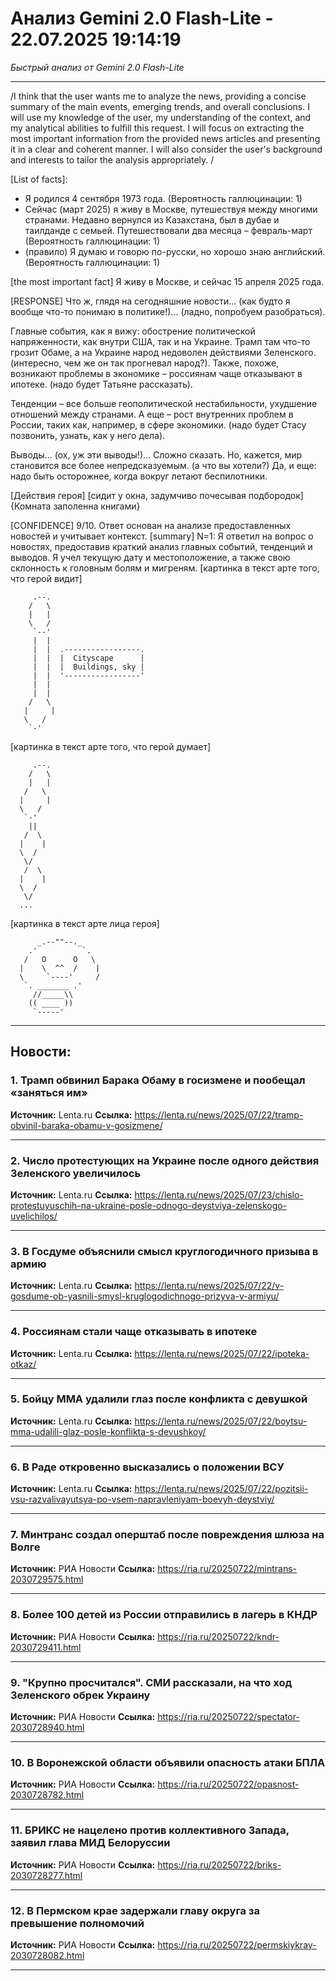 # Анализ Gemini 2.0 Flash-Lite - 22.07.2025 19:14:19

*Быстрый анализ от Gemini 2.0 Flash-Lite*

---

/I think that the user wants me to analyze the news, providing a concise summary of the main events, emerging trends, and overall conclusions. I will use my knowledge of the user, my understanding of the context, and my analytical abilities to fulfill this request. I will focus on extracting the most important information from the provided news articles and presenting it in a clear and coherent manner. I will also consider the user's background and interests to tailor the analysis appropriately. /

[List of facts]:
*   Я родился 4 сентября 1973 года. (Вероятность галлюцинации: 1)
*   Сейчас (март 2025) я живу в Москве, путешествуя между многими странами. Недавно вернулся из Казахстана, был в дубае и таилданде с семьей. Путешествовали два месяца – февраль-март (Вероятность галлюцинации: 1)
*   (правило) Я думаю и говорю по-русски, но хорошо знаю английский. (Вероятность галлюцинации: 1)

[the most important fact] Я живу в Москве, и сейчас 15 апреля 2025 года.

[RESPONSE]
Что ж, глядя на сегодняшние новости... (как будто я вообще что-то понимаю в политике!)... (ладно, попробуем разобраться).

Главные события, как я вижу: обострение политической напряженности, как внутри США, так и на Украине. Трамп там что-то грозит Обаме, а на Украине народ недоволен действиями Зеленского. (интересно, чем же он так прогневал народ?). Также, похоже, возникают проблемы в экономике – россиянам чаще отказывают в ипотеке. (надо будет Татьяне рассказать).

Тенденции – все больше геополитической нестабильности, ухудшение отношений между странами. А еще – рост внутренних проблем в России, таких как, например, в сфере экономики. (надо будет Стасу позвонить, узнать, как у него дела).

Выводы... (ох, уж эти выводы!)... Сложно сказать. Но, кажется, мир становится все более непредсказуемым. (а что вы хотели?) Да, и еще: надо быть осторожнее, когда вокруг летают беспилотники.

[Действия героя] [сидит у окна, задумчиво почесывая подбородок]
{Комната заполенна книгами}

[CONFIDENCE] 9/10. Ответ основан на анализе предоставленных новостей и учитывает контекст.
[summary] N=1: Я ответил на вопрос о новостях, предоставив краткий анализ главных событий, тенденций и выводов. Я учел текущую дату и местоположение, а также свою склонность к головным болям и мигреням.
[картинка в текст арте того, что герой видит]
```
     .--.
    /   \
    |   |
    \   /
     `--'
     |  |
     |  |  .-----------------.
     |  |  |  Cityscape      |
     |  |  |  Buildings, sky |
     |  |  '-----------------'
     |  |
     |  |
    /   \
   |     |
   \   /
    `-'
```

[картинка в текст арте того, что герой думает]
```
     .--.
    /   \
    |   |
   /   \
  |     |
  \   /
   `-'
    ||
   /  \
  |    |
  \  /
   \/
   /  \
  |    |
  \  /
   \/
  ...
```

[картинка в текст арте лица героя]
```
      _.--""--._
    .'          `.
   /   O      O   \
  |    \  ^^  /    |
  \     `----'     /
   `. _______ .'
     //_____\\
    (( ____ ))
     `-----'
```


---

## Новости:

### 1. Трамп обвинил Барака Обаму в госизмене и пообещал «заняться им»
**Источник:** Lenta.ru
**Ссылка:** https://lenta.ru/news/2025/07/22/tramp-obvinil-baraka-obamu-v-gosizmene/

---

### 2. Число протестующих на Украине после одного действия Зеленского увеличилось
**Источник:** Lenta.ru
**Ссылка:** https://lenta.ru/news/2025/07/23/chislo-protestuyuschih-na-ukraine-posle-odnogo-deystviya-zelenskogo-uvelichilos/

---

### 3. В Госдуме объяснили смысл круглогодичного призыва в армию
**Источник:** Lenta.ru
**Ссылка:** https://lenta.ru/news/2025/07/22/v-gosdume-ob-yasnili-smysl-kruglogodichnogo-prizyva-v-armiyu/

---

### 4. Россиянам стали чаще отказывать в ипотеке
**Источник:** Lenta.ru
**Ссылка:** https://lenta.ru/news/2025/07/22/ipoteka-otkaz/

---

### 5. Бойцу ММА удалили глаз после конфликта с девушкой
**Источник:** Lenta.ru
**Ссылка:** https://lenta.ru/news/2025/07/22/boytsu-mma-udalili-glaz-posle-konflikta-s-devushkoy/

---

### 6. В Раде откровенно высказались о положении ВСУ
**Источник:** Lenta.ru
**Ссылка:** https://lenta.ru/news/2025/07/22/pozitsii-vsu-razvalivayutsya-po-vsem-napravleniyam-boevyh-deystviy/

---

### 7. Минтранс создал оперштаб после повреждения шлюза на Волге
**Источник:** РИА Новости
**Ссылка:** https://ria.ru/20250722/mintrans-2030729575.html

---

### 8. Более 100 детей из России отправились в лагерь в КНДР
**Источник:** РИА Новости
**Ссылка:** https://ria.ru/20250722/kndr-2030729411.html

---

### 9. "Крупно просчитался". СМИ рассказали, на что ход Зеленского обрек Украину
**Источник:** РИА Новости
**Ссылка:** https://ria.ru/20250722/spectator-2030728940.html

---

### 10. В Воронежской области объявили опасность атаки БПЛА
**Источник:** РИА Новости
**Ссылка:** https://ria.ru/20250722/opasnost-2030728782.html

---

### 11. БРИКС не нацелено против коллективного Запада, заявил глава МИД Белоруссии
**Источник:** РИА Новости
**Ссылка:** https://ria.ru/20250722/briks-2030728277.html

---

### 12. В Пермском крае задержали главу округа за превышение полномочий
**Источник:** РИА Новости
**Ссылка:** https://ria.ru/20250722/permskiykray-2030728082.html

---

